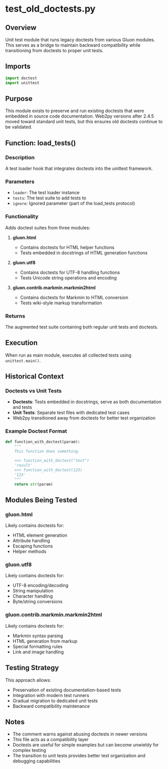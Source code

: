 # test_old_doctests.py

## Overview
Unit test module that runs legacy doctests from various Gluon modules. This serves as a bridge to maintain backward compatibility while transitioning from doctests to proper unit tests.

## Imports
```python
import doctest
import unittest
```

## Purpose
This module exists to preserve and run existing doctests that were embedded in source code documentation. Web2py versions after 2.4.5 moved toward standard unit tests, but this ensures old doctests continue to be validated.

## Function: load_tests()

### Description
A test loader hook that integrates doctests into the unittest framework.

### Parameters
- `loader`: The test loader instance
- `tests`: The test suite to add tests to
- `ignore`: Ignored parameter (part of the load_tests protocol)

### Functionality
Adds doctest suites from three modules:

1. **gluon.html**
   - Contains doctests for HTML helper functions
   - Tests embedded in docstrings of HTML generation functions

2. **gluon.utf8**
   - Contains doctests for UTF-8 handling functions
   - Tests Unicode string operations and encoding

3. **gluon.contrib.markmin.markmin2html**
   - Contains doctests for Markmin to HTML conversion
   - Tests wiki-style markup transformation

### Returns
The augmented test suite containing both regular unit tests and doctests.

## Execution
When run as main module, executes all collected tests using `unittest.main()`.

## Historical Context

### Doctests vs Unit Tests
- **Doctests**: Tests embedded in docstrings, serve as both documentation and tests
- **Unit Tests**: Separate test files with dedicated test cases
- Web2py transitioned away from doctests for better test organization

### Example Doctest Format
```python
def function_with_doctest(param):
    """
    This function does something.
    
    >>> function_with_doctest("test")
    'result'
    >>> function_with_doctest(123)
    '123'
    """
    return str(param)
```

## Modules Being Tested

### gluon.html
Likely contains doctests for:
- HTML element generation
- Attribute handling
- Escaping functions
- Helper methods

### gluon.utf8
Likely contains doctests for:
- UTF-8 encoding/decoding
- String manipulation
- Character handling
- Byte/string conversions

### gluon.contrib.markmin.markmin2html
Likely contains doctests for:
- Markmin syntax parsing
- HTML generation from markup
- Special formatting rules
- Link and image handling

## Testing Strategy
This approach allows:
- Preservation of existing documentation-based tests
- Integration with modern test runners
- Gradual migration to dedicated unit tests
- Backward compatibility maintenance

## Notes
- The comment warns against abusing doctests in newer versions
- This file acts as a compatibility layer
- Doctests are useful for simple examples but can become unwieldy for complex testing
- The transition to unit tests provides better test organization and debugging capabilities